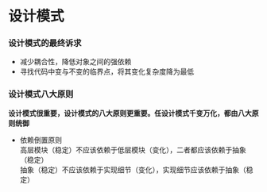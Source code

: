 # 设计模式

### 设计模式的最终诉求
- 减少耦合性，降低对象之间的强依赖
- 寻找代码中变与不变的临界点，将其变化复杂度降为最低

### 设计模式八大原则
**设计模式很重要，设计模式的八大原则更重要。任设计模式千变万化，都由八大原则统御**
- 依赖倒置原则<br>
   高层模块（稳定）不应该依赖于低层模块（变化），二者都应该依赖于抽象（稳定）<br>
   抽象（稳定）不应该依赖于实现细节（变化），实现细节应该依赖于抽象（稳定）<br>

